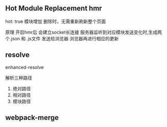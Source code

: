 ## Hot Module Replacement hmr
hot: true
模块增加 删除时，无需重新刷新整个页面

原理 
开启hmr后 会建立socket长连接
服务器监听到对应模块发送变化时,生成两个.json 和 .js文件
发送给浏览器
浏览器再进行相应的更新

## resolve
enhanced-resolve

解析三种路径
1. 绝对路径
2. 相对路径
3. 模块路径

## webpack-merge